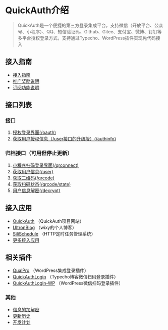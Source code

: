 # QuickAuth介绍

> QuickAuth是一个便捷的第三方登录集成平台，支持微信（开放平台、公众号、小程序）、QQ、短信验证码、Github、Gitee、支付宝、微博、钉钉等多平台授权登录方式，支持通过Typecho、WordPress插件实现免代码接入

## 接入指南

- [接入指南](guide/)
- [推广奖励说明](invite)
- [订阅功能说明](subscribe)

## 接口列表

### 接口

1. [授权登录界面(/oauth)](/guide/oauth)
2. [获取用户授权信息（/user接口的升级版）(/authinfo)](/guide/authinfo)

### 归档接口（可用但停止更新）

1. [小程序扫码登录界面(/qrconnect)](/guide/archived/qrconnect)
2. [获取用户信息(/user)](/guide/archived/user)
3. [获取二维码(/qrcode)](/guide/archived/qrcode)
4. [获取扫码状态(/qrcode/state)](/guide/archived/state)
5. [用户信息解密(/decrypt)](/guide/archived/decrypt)

## 接入应用

- [QuickAuth](https://qauth.cn) （QuickAuth项目网站）
- [UltronBlog](https://blog.wixy.cn) （wixy的个人博客）
- [SiliSchedule](https://sc.wixy.cn) （HTTP定时任务管理系统）
- [更多接入应用](https://qauth.cn/home)

## 相关插件

- [QualPro](https://github.com/mr-wixy/QualPro) （WordPress集成登录插件）
- [QuickAuthLogin](https://github.com/mr-wixy/QuickAuthLogin) （Typecho博客微信扫码登录插件）
- [QuickAuthLogin-WP](https://github.com/mr-wixy/QuickAuthLogin-WP) （WordPress微信扫码登录插件）

### 其他

- [信息的加解密](other/encrypt)
- [更新历史](other/update)
- [开发计划](other/plan)
